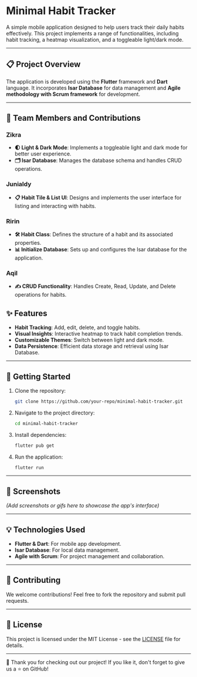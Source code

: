 # Minimal Habit Tracker

A simple mobile application designed to help users track their daily habits effectively. This project implements a range of functionalities, including habit tracking, a heatmap visualization, and a toggleable light/dark mode.

---

## 📋 Project Overview

The application is developed using the **Flutter** framework and **Dart** language. It incorporates **Isar Database** for data management and **Agile methodology with Scrum framework** for development. 

---

## 👥 Team Members and Contributions
### Zikra
- **🌓 Light & Dark Mode**: Implements a toggleable light and dark mode for better user experience.
- **🗂️ Isar Database**: Manages the database schema and handles CRUD operations.

### Junialdy
- **📋 Habit Tile & List UI**: Designs and implements the user interface for listing and interacting with habits.

### Ririn
- **🛠️ Habit Class**: Defines the structure of a habit and its associated properties.
- **📊 Initialize Database**: Sets up and configures the Isar database for the application.

### Aqil
- **✍️ CRUD Functionality**: Handles Create, Read, Update, and Delete operations for habits.

## ✨ Features

- **Habit Tracking**: Add, edit, delete, and toggle habits.
- **Visual Insights**: Interactive heatmap to track habit completion trends.
- **Customizable Themes**: Switch between light and dark mode.
- **Data Persistence**: Efficient data storage and retrieval using Isar Database.

---

## 🚀 Getting Started

1. Clone the repository:
   ```bash
   git clone https://github.com/your-repo/minimal-habit-tracker.git
   ```

2. Navigate to the project directory:
   ```bash
   cd minimal-habit-tracker
   ```

3. Install dependencies:
   ```bash
   flutter pub get
   ```

4. Run the application:
   ```bash
   flutter run
   ```

---

## 📱 Screenshots

*(Add screenshots or gifs here to showcase the app's interface)*

---

## 💡 Technologies Used

- **Flutter & Dart**: For mobile app development.
- **Isar Database**: For local data management.
- **Agile with Scrum**: For project management and collaboration.

---

## 🤝 Contributing

We welcome contributions! Feel free to fork the repository and submit pull requests.

---

## 📜 License

This project is licensed under the MIT License - see the [LICENSE](LICENSE) file for details.

---

🌟 Thank you for checking out our project! If you like it, don't forget to give us a ⭐ on GitHub!
